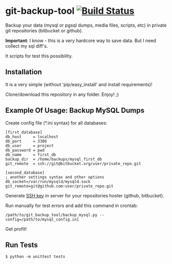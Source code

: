 git-backup-tool [![Build Status](https://secure.travis-ci.org/saippuakauppias/git-backup-tool.png)](http://travis-ci.org/saippuakauppias/git-backup-tool)
===============

Backup your data (mysql or pgsql dumps, media files, scripts, etc) in private git repositories (bitbucket or github).

**Important**: I know - this is a very hardcore way to save data. But I need collect my sql diff's.

It scripts for test this possibility.


Installation
------------

It is a very simple (without 'pip/easy_install' and install requirements)!

Clone/download this repository in any folder. Enjoy! ;)


Example Of Usage: Backup MySQL Dumps
------------------------------------

Create config file (*.ini syntax) for all databases:

    [first_database]
    db_host     = localhost
    db_port     = 3306
    db_user     = project
    db_password = pwd
    db_name     = first_db
    backup_dir  = /home/backups/mysql_first_db
    git_remote  = ssh://git@bitbucket.org/user/private_repo.git

    [second_database]
    ; another settings syntax and other options
    db_socket=/var/run/mysqld/mysqld.sock
    git_remote=git@github.com:user/private_repo.git


Generate [SSH key](https://help.github.com/articles/generating-ssh-keys) in server for your repositories hoster (github, bitbucket).


Run manually for test errors and add this command in crontab:

    /path/to/git_backup_tool/backup_mysql.py --config=/path/to/mysql_config.ini

Get profit!


Run Tests
---------

    $ python -m unittest tests
